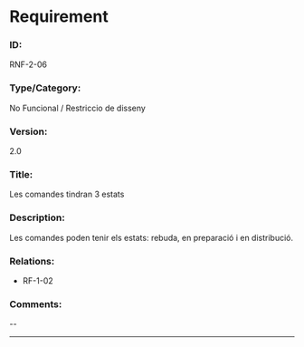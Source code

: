 # Requirement

### ID:
RNF-2-06

### Type/Category:
No Funcional / Restriccio de disseny

### Version:
2.0

### Title:
Les comandes tindran 3 estats

### Description:
Les comandes poden tenir els estats: rebuda, en preparació i en distribució.

### Relations:
* RF-1-02

### Comments:
--

---